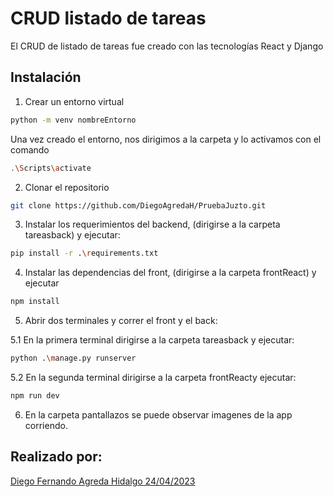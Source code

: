 # CRUD listado de tareas

El CRUD de listado de tareas fue creado con las tecnologías React y Django 

## Instalación 

1. Crear un entorno virtual

```bash
python -m venv nombreEntorno
```
Una vez creado el entorno, nos dirigimos a la carpeta y lo activamos con el comando

```bash
.\Scripts\activate
```
2. Clonar el repositorio
```bash
git clone https://github.com/DiegoAgredaH/PruebaJuzto.git
```
3. Instalar los requerimientos del backend, (dirigirse a la carpeta tareasback) y ejecutar:
```bash
pip install -r .\requirements.txt
```
4. Instalar las dependencias del front, (dirigirse a la carpeta frontReact) y ejecutar
```bash
npm install
```
5. Abrir dos terminales y correr el front y el back:

5.1 En la primera terminal dirigirse a la carpeta tareasback y ejecutar:
```bash
python .\manage.py runserver
```
5.2 En la segunda terminal dirigirse a la carpeta frontReacty ejecutar:
```bash
npm run dev
```
6. En la carpeta pantallazos se puede observar imagenes de la app corriendo.

## Realizado por:

[Diego Fernando Agreda Hidalgo 24/04/2023](https://www.linkedin.com/in/diegoagredahidalgo/)